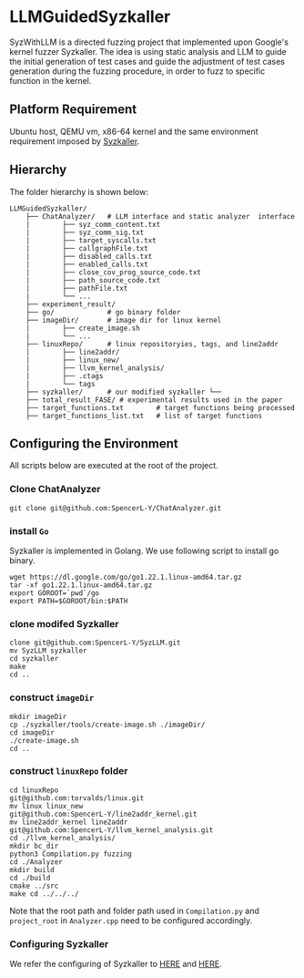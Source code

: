 # LLMGuidedSyzkaller

SyzWithLLM is a directed fuzzing project that implemented upon Google's kernel fuzzer Syzkaller. The idea is using static analysis and LLM to guide the initial generation of test cases and guide the adjustment of test cases generation during the fuzzing procedure, in order to fuzz to specific function in the kernel.

## Platform Requirement

Ubuntu host, QEMU vm, x86-64 kernel and the same environment requirement imposed by [Syzkaller](https://github.com/google/syzkaller/).

## Hierarchy
The folder hierarchy is shown below:

```
LLMGuidedSyzkaller/ 
    ├── ChatAnalyzer/   # LLM interface and static analyzer  interface
    |        ├── syz_comm_content.txt
    |        ├── syz_comm_sig.txt
    |        ├── target_syscalls.txt
    |        ├── callgraphFile.txt
    |        ├── disabled_calls.txt
    |        ├── enabled_calls.txt
    |        ├── close_cov_prog_source_code.txt
    |        ├── path_source_code.txt
    |        ├── pathFile.txt
    |        └── ...
    ├── experiment_result/ 
    ├── go/             # go binary folder
    ├── imageDir/       # image dir for linux kernel
    |        ├── create_image.sh
    |        └── ...
    ├── linuxRepo/      # linux repositoryies, tags, and line2addr
    |        ├── line2addr/ 
    |        ├── linux_new/ 
    |        ├── llvm_kernel_analysis/ 
    |        ├── .ctags
    |        └── tags
    ├── syzkaller/      # our modified syzkaller └──
    ├── total_result_FASE/ # experimental results used in the paper
    ├── target_functions.txt        # target functions being processed
    ├── target_functions_list.txt   # list of target functions
```

## Configuring the Environment

All scripts below are executed at the root of the project.
###  Clone ChatAnalyzer

```
git clone git@github.com:SpencerL-Y/ChatAnalyzer.git
```

### install ```Go```

Syzkaller is implemented in Golang. We use following script to install go binary. 

```
wget https://dl.google.com/go/go1.22.1.linux-amd64.tar.gz
tar -xf go1.22.1.linux-amd64.tar.gz
export GOROOT=`pwd`/go
export PATH=$GOROOT/bin:$PATH
```

### clone modifed Syzkaller
```
clone git@github.com:SpencerL-Y/SyzLLM.git
mv SyzLLM syzkaller
cd syzkaller
make
cd ..
```

### construct ```imageDir```

```
mkdir imageDir
cp ./syzkaller/tools/create-image.sh ./imageDir/
cd imageDir
./create-image.sh
cd ..
```

### construct ```linuxRepo``` folder
```
cd linuxRepo
git@github.com:torvalds/linux.git
mv linux linux_new
git@github.com:SpencerL-Y/line2addr_kernel.git
mv line2addr_kernel line2addr
git@github.com:SpencerL-Y/llvm_kernel_analysis.git
cd ./llvm_kernel_analysis/
mkdir bc_dir
python3 Compilation.py fuzzing
cd ./Analyzer
mkdir build
cd ./build
cmake ../src
make cd ../../../
```

Note that the root path and folder path used in ```Compilation.py``` and ```project_root``` in ```Analyzer.cpp``` need to be configured accordingly.

### Configuring Syzkaller

We refer the configuring of Syzkaller to [HERE](https://github.com/SpencerL-Y/SyzLLM/blob/master/docs/linux/setup_ubuntu-host_qemu-vm_x86-64-kernel.md) and [HERE](https://github.com/SpencerL-Y/SyzLLM/blob/master/docs/linux/setup.md).









